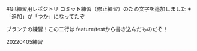 #Git練習用レポジトリ
コミット練習（修正練習）のため文字を追加しました
※「追加」が「つか」になってたぞ

ブランチの練習！この二行は
feature/testから書き込んだものだぞ！

20220405練習
